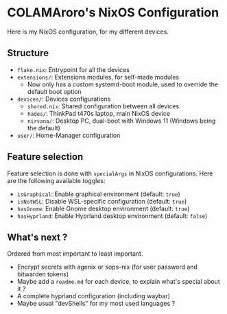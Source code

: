 # COLAMAroro's NixOS Configuration

Here is my NixOS configuration, for my different devices.

## Structure

- `flake.nix`: Entrypoint for all the devices
- `extensions/`: Extensions modules, for self-made modules
  - Now only has a custom systemd-boot module, used to override the default boot option
- `devices/`: Devices configurations
  - `shared.nix`: Shared configuration between all devices
  - `hades/`: ThinkPad t470s laptop, main NixOS device
  - `nirvana/`: Desktop PC, dual-boot with Windows 11 (Windows being the default)
- `user/`: Home-Manager configuration

## Feature selection

Feature selection is done with `specialArgs` in NixOS configurations. Here are the following available toggles:

- `isGraphical`: Enable graphical environment (default: `true`)
- `isNotWSL`: Disable WSL-specific configuration (default: `true`)
- `hasGnome`: Enable Gnome desktop environment (default: `true`)
- `hasHyprland`: Enable Hyprland desktop environment (default: `false`)

## What's next ?

Ordered from most important to least important.

- Encrypt secrets with agenix or sops-nix (for user password and bitwarden tokens)
- Maybe add a `readme.md` for each device, to explain what's special about it ?
- A complete hyprland configuration (including waybar)
- Maybe usual "devShells" for my most used languages ?

